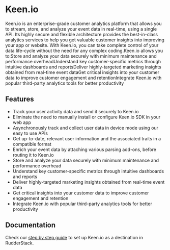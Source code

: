 # Keen.io

Keen.io is an enterprise-grade customer analytics platform that allows you to stream, store, and analyze your event data in real-time, using a single API. Its highly secure and flexible architecture provides the best-in-class analytics services to help you get valuable customer insights into improving your app or website. With Keen.io, you can take complete control of your data life-cycle without the need for any complex coding.Keen.io allows you to:Store and analyze your data securely with minimum maintenance and performance overheadUnderstand key customer-specific metrics through intuitive dashboards and reportsDeliver highly-targeted marketing insights obtained from real-time event dataGet critical insights into your customer data to improve customer engagement and retentionIntegrate Keen.io with popular third-party analytics tools for better productivity

## Features
- Track your user activity data and send it securely to Keen.io
- Eliminate the need to manually install or configure Keen.io SDK in your web app
- Asynchronously track and collect user data in device mode using our easy to use APIs
- Get up-to-date, relevant user information and the associated traits in a compatible format
- Enrich your event data by attaching various parsing add-ons, before routing it to Keen.io
- Store and analyze your data securely with minimum maintenance and performance overhead
- Understand key customer-specific metrics through intuitive dashboards and reports
- Deliver highly-targeted marketing insights obtained from real-time event data
- Get critical insights into your customer data to improve customer engagement and retention
- Integrate Keen.io with popular third-party analytics tools for better productivity

## Documentation
Check our [step by step guide](https://docs.rudderstack.com/destinations/keen) to set up Keen.io as a destination in RudderStack.